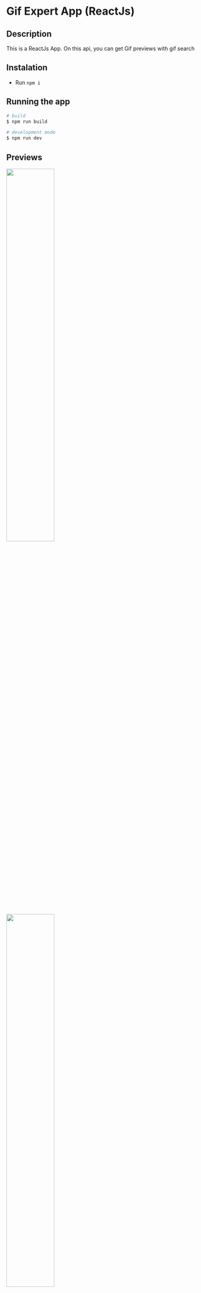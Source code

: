 # Gif Expert App (ReactJs)

## Description

This is a ReactJs App. On this api, you can get Gif previews with gif search

## Instalation

* Run `npm i`

## Running the app

```bash
# build
$ npm run build

# development mode
$ npm run dev
```

## Previews
<img width="50%" src="https://user-images.githubusercontent.com/83781782/193488944-0cab0abc-da68-4659-a67d-2ce26e2c4f1f.png">
<img width="50%" src="https://user-images.githubusercontent.com/83781782/193489004-ba6a95d0-2a62-473b-a1a4-f1c41faf3b5c.png">


## Keep in touch

- Author - [Angel Antonio Barco](https://drakeredfield.github.io/)
- Social - [LinkedIn](https://www.linkedin.com/in/angel-antonio-barco-alfaro-b36b6316a/)
